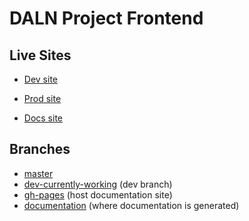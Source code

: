 # DALN Project Frontend

## Live Sites

- [Dev site](http://dalndev.gsu.edu)
- [Prod site](http://daln.gsu.edu)

- [Docs site](https://gastate.github.io/dalnfrontend/)

## Branches
- [master](https://github.com/gastate/dalnfrontend/tree/master)
- [dev-currently-working](https://github.com/gastate/dalnfrontend/tree/dev-currently-working) (dev branch)
- [gh-pages](https://github.com/gastate/dalnfrontend/tree/gh-pages) (host documentation site)
- [documentation](https://github.com/gastate/dalnfrontend/tree/documentation) (where documentation is generated)
